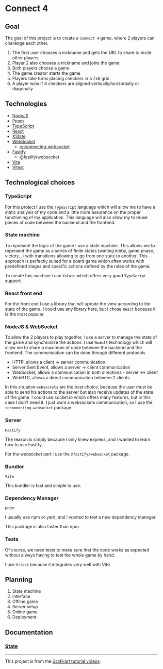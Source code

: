 # Connect 4

## Goal

The goal of this project is to create a `Connect 4` game, where 2 players can challenge each other.

1. The first user chooses a nickname and gets the URL to share to invite other players
2. Player 2 also chooses a nickname and joins the game
3. Both players choose a game
4. The game creator starts the game
5. Players take turns placing checkers in a 7x6 grid
6. A player wins if 4 checkers are aligned vertically/horizontally or diagonally

## Technologies

- [NodeJS](https://nodejs.org/)
- [Pnpm](https://pnpm.io/)
- [TypeScript](https://www.typescriptlang.org/)
- [React](https://reactjs.org/)
- [XState](https://xstate.js.org/)
- [WebSocket](https://developer.mozilla.org/en-US/docs/Web/API/WebSocket)
  - [reconnecting-websocket](https://www.npmjs.com/package/reconnecting-websocket)
- [Fastify](https://www.fastify.io/)
  - [@fastify/websocket](https://www.npmjs.com/package/@fastify/websocket)
- [Vite](https://vite.net/)
- [Vitest](https://vitest.dev/)

## Technological choices

### TypeScript

For this project I use the `TypeScript` language which will allow me to have a static
analysis of my code and a little more assurance on the proper functioning of my application. This language will
also allow my to reuse pieces of code between the backend and the frontend.

### State machine

To represent the logic of the game I use a state machine. This allows me to represent the game as a series of
finite states (waiting lobby, game phase, victory...) with transitions allowing to go from one state to another. This
approach is perfectly suited for a board game which often works with predefined stages and specific actions defined by
the rules of the game.

To create this machine I use `Xstate` which offers very good `TypeScript` support.

### React front end

For the front end I use a library that will update the view according to the state of the game. I could use any
library here, but I chose `React` because it is the most popular.

### NodeJS & WebSocket

To allow the 2 players to play together, I use a server to manage the state of the game and synchronize the
actions. I use `NodeJS` technology which will allow me to share a maximum of code between the backend and the
frontend. The communication can be done through different protocols

- HTTP, allows a client -> server communication
- Server Sent Event, allows a server -> client communication
- WebSocket, allows a communication in both directions - server <-> client
- WebRTC, allows a direct communication between 2 clients

In this situation `websockets` are the best choice, because the user must be able to send his actions to the server but
also receive updates of the state of the game. I could use socket.io which offers many features, but in this case I
don't need it. I just want a websockets communication, so I use the `reconnecting-websocket` package.

### Server

`Fastify`

The reason is simply because I only knew express, and I wanted to learn how to use Fastify.

For the websocket part I use the `@fastify/websocket` package.

### Bundler

`Vite`

This bundler is fast and simple to use.

### Dependency Manager

`pnpm`

I usually use npm or yarn, and I wanted to test a new dependency manager.

This package is also faster than npm.

### Tests

Of course, we need tests to make sure that the code works as expected without always having to test the whole game by
hand.

I use `Vitest` because it integrates very well with Vite.

## Planning

1. State machine
2. Interface
3. Offline game
4. Server setup
5. Online game
6. Deployment

## Documentation

### [State](./doc/state/README.md)

--- 

This project is from the [Grafikart tutorial videos](https://grafikart.fr/formations/puissance-4-websocket).
